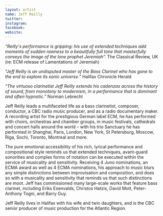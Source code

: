 ```yaml
---
layout: artist
name: Jeff Reilly
twitter:
instagram:
facebook:
website:
---
```



*“Reilly's performance is gripping: his use of extended techniques add moments of sudden rawness to a beautifully full tone that masterfully conveys the image of the lone prophet Jeremiah”.* The Classical Review, UK (re: ECM release of Lamentations of Jeremiah)

*“Jeff Reilly is an undisputed master of the Bass Clarinet who has gone to the end to explore its sonic universe.”* Halifax Chronicle Herald

*“The virtuoso clarinetist Jeff Reilly extends his cadenzas across the history of sound, from monotony to modernism, in a performance that is dominant and often hypnotic.”* Norman Lebrecht

Jeff Reilly leads a multifaceted life as a bass clarinetist, composer, conductor, a CBC radio music producer, and as a radio documentary maker. A recording artist for the prestigious German label ECM, he has performed with choirs, orchestras and chamber groups, in music festivals, cathedrals and concert halls around the world – with his trio Sanctuary he has performed in Shanghai, Paris, London, New York, St Petersburg, Moscow, Riga, Sochi, Toronto, Montreal and more.

The pure emotional accessibility of his rich, lyrical performance and compositional style reminds us that extended techniques, avant-guard sonorities and complex forms of notation can be executed within the service of musicality and sensitivity. Receiving 4 Juno nominations, an ECMA award as well as 4 ECMA nominations, his approach to music blurs any simple distinctions between improvisation and composition, and does so with a musicality and sensitivity that reminds us that such distinctions are moot. Jeff has commissioned many large-scale works that feature bass clarinet, including Eriks Esenvalds, Christos Hatzis, David Mott, Peter-Anthony Togni, and Barry Guy.

Jeff Reilly lives in Halifax with his wife and twin daughters, and is the CBC senior producer of music production for the Atlantic Region.